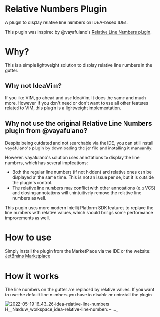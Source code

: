 # Relative Numbers Plugin
A plugin to display relative line numbers on IDEA-based IDEs.

This plugin was inspired by @vayafulano's [Relative Line Numbers plugin](https://plugins.jetbrains.com/plugin/7414-relative-line-numbers).

# Why?
This is a simple lightweight solution to display relative line numbers in the gutter.

## Why not IdeaVim?
If you like VIM, go ahead and use IdeaVim. It does the same and much more.
However, if you don't need or don't want to use all other features related to VIM, this plugin is a lightweight implementation.

## Why not use the original Relative Line Numbers plugin from @vayafulano?
Despite being outdated and not searchable via the IDE, you can still install vayafulano's plugin by downloading the jar file and installing it manuanlly. 

However. vayafulano's solution uses annotations to display the line numbers, which has several implications:

* Both the regular line numbers (if not hidden) and relative ones can be displayed at the same time. This is not an issue per se, but it is outside the plugin's control.
* The relative line numbers may conflict with other annotations (e.g VCS) and closing annotations will unintuitively remove the relative line numbers as well.

This plugin uses more modern Intellij Platform SDK features to replace the line numbers with relative values, which should brings some performance improvements as well.

# How to use
Simply install the plugin from the MarketPlace via the IDE or the website:
[JetBrains Marketplace](https://plugins.jetbrains.com/plugin/19193-relative-line-numbers)

# How it works
The line numbers on the gutter are replaced by relative values. If you want to use the default line numbers you have to disable or uninstall the plugin.

![2022-05-19 16_43_26-idea-relative-line-numbers  H__Narduw_workspace_idea-relative-line-numbers  – …_](https://user-images.githubusercontent.com/16376552/169325070-b6c6db64-3aea-4116-906f-59fd6d80fbc3.png)
